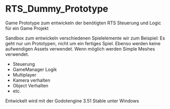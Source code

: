 # RTS_Dummy_Prototype
Game Prototype zum entwickeln der benötigten RTS Steuerung und Logic für ein Game Projekt


Sandbox zum entwickeln verschiedenen Spielelemente wir zum Beispiel:
Es geht nur um Prototypen, nicht um ein fertiges Spiel. 
Ebenso werden keine aufwendigen Assets verwendet. Wenn möglich werden Simple Meshes verwendet.


- Steuerung
- GameManager Logik
- Multiplayer
- Kamera verhalten
- Object Verhalten
- etc.


Entwickelt wird mit der Godotengine 3.51 Stable unter Windows

